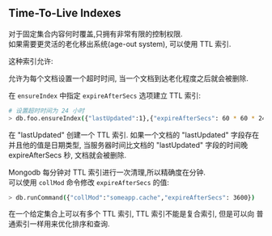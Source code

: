 ## Time-To-Live Indexes

对于固定集合内容何时覆盖,只拥有非常有限的控制权限.  
如果需要更灵活的老化移出系统(age-out system), 可以使用 TTL 索引.  

这种索引允许:  

允许为每个文档设置一个超时时间, 当一个文档到达老化程度之后就会被删除.  

在 `ensureIndex` 中指定 `expireAfterSecs` 选项建立 TTL 索引:  

```bash
# 设置超时时间为 24 小时
> db.foo.ensureIndex({"lastUpdated":1},{"expireAfterSecs": 60 * 60 * 24 });
```

在 "lastUpdated" 创建一个 TTL 索引. 如果一个文档的 "lastUpdated" 字段存在并且他的值是日期类型,
当服务器时间比文档的 "lastUpdated" 字段的时间晚 expireAfterSecs 秒, 文档就会被删除.  

Mongodb 每分钟对 TTL 索引进行一次清理,所以精确度在分钟.  
可以使用 `collMod` 命令修改 `expireAfterSecs` 的值:  

```bash
> db.runCommand({"collMod":"someapp.cache","expireAfterSecs": 3600})
```

在一个给定集合上可以有多个 TTL 索引, TTL 索引不能是复合索引, 但是可以向 普通索引一样用来优化排序和查询.  

